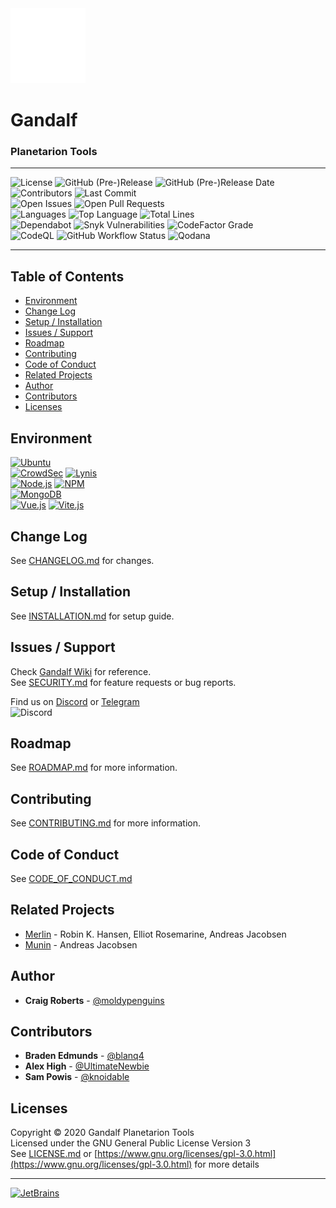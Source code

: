<picture>
  <source media="(prefers-color-scheme: dark)" srcset=".github/images/dark.png">
  <source media="(prefers-color-scheme: light)" srcset=".github/images/light.png">
  <img alt="logo" src=".github/images/dark.png">
</picture>
<h1>Gandalf</h1>
<h3>Planetarion Tools</h3>

***  
![License](https://img.shields.io/github/license/moldypenguins/Gandalf?logo=GNU&style=for-the-badge)
![GitHub (Pre-)Release](https://img.shields.io/github/v/release/moldypenguins/Gandalf?include_prereleases&label=Version&logo=GitHub&style=for-the-badge)
![GitHub (Pre-)Release Date](https://img.shields.io/github/release-date-pre/moldypenguins/Gandalf?logo=GitHub&style=for-the-badge)  
![Contributors](https://img.shields.io/github/contributors/moldypenguins/Gandalf?style=for-the-badge&logo=GitHub)
![Last Commit](https://img.shields.io/github/last-commit/moldypenguins/Gandalf?style=for-the-badge&logo=GitHub)  
![Open Issues](https://img.shields.io/github/issues-raw/moldypenguins/Gandalf?style=for-the-badge&logo=GitHub)
![Open Pull Requests](https://img.shields.io/github/issues-pr-raw/moldypenguins/Gandalf?style=for-the-badge&logo=GitHub)  
![Languages](https://img.shields.io/github/languages/count/moldypenguins/Gandalf?style=for-the-badge&logo=GitHub)
![Top Language](https://img.shields.io/github/languages/top/moldypenguins/Gandalf?style=for-the-badge&logo=GitHub)
![Total Lines](https://img.shields.io/tokei/lines/github/moldypenguins/Gandalf?style=for-the-badge&logo=GitHub)  
![Dependabot](https://img.shields.io/static/v1?style=for-the-badge&label=Dependabot&message=enabled&color=33CC11&logo=Dependabot)
![Snyk Vulnerabilities](https://img.shields.io/snyk/vulnerabilities/github/moldypenguins/Gandalf?style=for-the-badge&logo=Snyk)
![CodeFactor Grade](https://img.shields.io/codefactor/grade/github/moldypenguins/Gandalf?style=for-the-badge&label=Code%20Grade&logo=CodeFactor)  
![CodeQL](https://img.shields.io/github/actions/workflow/status/moldypenguins/Gandalf/codeql-analysis.yml?label=CodeQL&logo=github&style=for-the-badge)
![GitHub Workflow Status](https://img.shields.io/github/actions/workflow/status/moldypenguins/Gandalf/eslint.yml?label=ESLint&logo=eslint&style=for-the-badge)
![Qodana](https://img.shields.io/github/actions/workflow/status/moldypenguins/Gandalf/code_quality.yml?label=Qodana&logo=jetbrains&style=for-the-badge)  
***  

## Table of Contents
* [Environment](#environment)
* [Change Log](#change-log)
* [Setup / Installation](#setup-/-installation)
* [Issues / Support](#issues-/-support)
* [Roadmap](#roadmap)
* [Contributing](#contributing)
* [Code of Conduct](#code-of-conduct)
* [Related Projects](#related-projects)
* [Author](#author)
* [Contributors](#contributors)
* [Licenses](#licenses)


## Environment
[![Ubuntu](https://img.shields.io/static/v1?style=for-the-badge&logo=Ubuntu&label=Ubuntu&message=20.04.5/22.04.1&color=E95420)](https://ubuntu.com/)  
[![CrowdSec](https://img.shields.io/static/v1?style=for-the-badge&logo=Linux&label=CrowdSec&message=>=1.4.0&color=FCC624)](https://crowdsec.net/) 
[![Lynis](https://img.shields.io/static/v1?style=for-the-badge&logo=Linux&label=Lynis&message=3.0.8&color=FCC624)](https://cisofy.com/lynis/)  
[![Node.js](https://img.shields.io/static/v1?style=for-the-badge&logo=Node.js&label=Node.js&message=>=16.19.0&color=339933)](https://nodejs.org/)
[![NPM](https://img.shields.io/static/v1?style=for-the-badge&logo=NPM&label=NPM&message=>=8.19.3&color=990000)](https://www.npmjs.com/)  
[![MongoDB](https://img.shields.io/static/v1?style=for-the-badge&logo=MongoDB&label=MongoDB&message=6.0.3&color=47A248)](https://www.mongodb.com/)  
[![Vue.js](https://img.shields.io/static/v1?style=for-the-badge&logo=Vue.js&label=Vue.js&message=3.2.45&color=339933)](https://vuejs.io/) 
[![Vite.js](https://img.shields.io/static/v1?style=for-the-badge&logo=Vite&label=Vite&message=2.0&color=339933)](https://github.com/antfu/vite)  


## Change Log
See [CHANGELOG.md](CHANGELOG.md) for changes.  


## Setup / Installation
See [INSTALLATION.md](INSTALLATION.md) for setup guide.  


## Issues / Support
Check [Gandalf Wiki](https://github.com/moldypenguins/Gandalf/wiki) for reference.  
See [SECURITY.md](SECURITY.md) for feature requests or bug reports.  

Find us on [Discord](https://discord.gg/Ean6FvV) or [Telegram](https://t.me/+UkMZETiCNjWhtg_D)  
![Discord](https://img.shields.io/discord/481232479693307904?label=%23wtf&logo=discord&style=flat-square)

## Roadmap
See [ROADMAP.md](ROADMAP.md) for more information.


## Contributing
See [CONTRIBUTING.md](CONTRIBUTING.md) for more information. 


## Code of Conduct
See [CODE_OF_CONDUCT.md](CODE_OF_CONDUCT.md) 


## Related Projects
* [Merlin](https://github.com/ellonweb/merlin) - Robin K. Hansen, Elliot Rosemarine, Andreas Jacobsen 
* [Munin](https://github.com/munin/munin) - Andreas Jacobsen 


## Author
* **Craig Roberts** - [@moldypenguins](https://t.me/moldypenguins)


## Contributors
* **Braden Edmunds** - [@blanq4](https://t.me/blanq4)
* **Alex High** - [@UltimateNewbie](https://t.me/UltimateNewbie)
* **Sam Powis** - [@knoidable](https://t.me/knoidable)


## Licenses
Copyright © 2020 Gandalf Planetarion Tools  
Licensed under the GNU General Public License Version 3  
See [LICENSE.md](LICENSE.md) or [https://www.gnu.org/licenses/gpl-3.0.html](https://www.gnu.org/licenses/gpl-3.0.html) for more details
*** 
[![JetBrains](https://img.shields.io/badge/JetBrains-Official-E97A31?style=for-the-badge&logo=JetBrains)](https://www.jetbrains.com/)  
